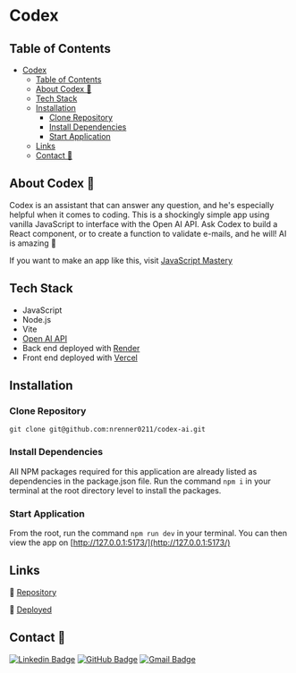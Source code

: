 # Codex

## Table of Contents

- [Codex](#codex)
  - [Table of Contents](#table-of-contents)
  - [About Codex 🤖](#about-codex-)
  - [Tech Stack](#tech-stack)
  - [Installation](#installation)
    - [Clone Repository](#clone-repository)
    - [Install Dependencies](#install-dependencies)
    - [Start Application](#start-application)
  - [Links](#links)
  - [Contact 📩](#contact-)

## About Codex 🤖

Codex is an assistant that can answer any question, and he's especially helpful when it comes to coding. This is a shockingly simple app using vanilla JavaScript to interface with the Open AI API. Ask Codex to build a React component, or to create a function to validate e-mails, and he will! AI is amazing 🤯

If you want to make an app like this, visit [JavaScript Mastery](https://youtu.be/2FeymQoKvrk)

## Tech Stack

- JavaScript
- Node.js
- Vite
- [Open AI API](https://openai.com/api/)
- Back end deployed with [Render](https://render.com/)
- Front end deployed with [Vercel](https://vercel.com/)

## Installation

### Clone Repository

`git clone git@github.com:nrenner0211/codex-ai.git`

### Install Dependencies

All NPM packages required for this application are already listed as dependencies in the package.json file. Run the command `npm i` in your terminal at the root directory level to install the packages.

### Start Application

From the root, run the command `npm run dev` in your terminal. You can then view the app on [http://127.0.0.1:5173/](http://127.0.0.1:5173/)

## Links

🔗 [Repository](https://github.com/nrenner0211/codex-ai)

🔗 [Deployed](https://codex-ai-lovat.vercel.app/)

## Contact 📩

[![Linkedin Badge](https://img.shields.io/badge/-nrenner0211-blue?style=flat-square&logo=Linkedin&logoColor=white&link=https://www.linkedin.com/in/nicolette-renner/)](https://www.linkedin.com/in/nicolette-renner/)
[![GitHub Badge](https://img.shields.io/badge/-nrenner0211-7261A3?style=flat-square&logo=Github&logoColor=white&link=https://github.com/nrenner0211)](https://github.com/nrenner0211)
[![Gmail Badge](https://img.shields.io/badge/-nrenner0211@gmail.com-c14438?style=flat-square&logo=Gmail&logoColor=white&link=mailto:nrenner0211@gmail.com)](mailto:nrenner0211@gmail.com)
